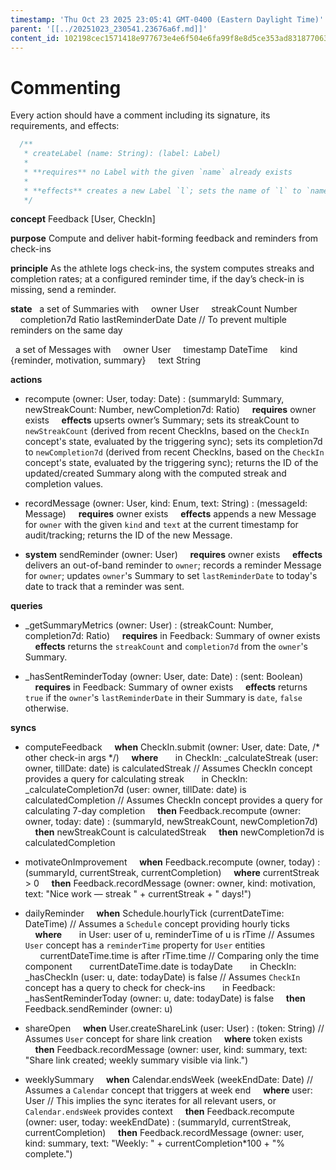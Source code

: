 ```yaml
---
timestamp: 'Thu Oct 23 2025 23:05:41 GMT-0400 (Eastern Daylight Time)'
parent: '[[../20251023_230541.23676a6f.md]]'
content_id: 102198cec1571418e977673e4e6f504e6fa99f8e8d5ce353ad831877063915a8
---
```


# Commenting

Every action should have a comment including its signature, its requirements, and effects:

```typescript
  /**
   * createLabel (name: String): (label: Label)
   *
   * **requires** no Label with the given `name` already exists
   *
   * **effects** creates a new Label `l`; sets the name of `l` to `name`; returns `l` as `label`
   */
```

**concept** Feedback \[User, CheckIn]

**purpose** Compute and deliver habit-forming feedback and reminders from check-ins

**principle** As the athlete logs check-ins, the system computes streaks and completion rates; at a configured reminder time, if the day’s check-in is missing, send a reminder.

**state**
  a set of Summaries with
    owner User
    streakCount Number
    completion7d Ratio
lastReminderDate Date // To prevent multiple reminders on the same day

  a set of Messages with
    owner User
    timestamp DateTime
    kind {reminder, motivation, summary}
    text String

**actions**

* recompute (owner: User, today: Date) : (summaryId: Summary, newStreakCount: Number, newCompletion7d: Ratio)
      **requires** owner exists
      **effects**
  upserts owner’s Summary;
  sets its streakCount to `newStreakCount` (derived from recent CheckIns, based on the `CheckIn` concept's state, evaluated by the triggering sync);
  sets its completion7d to `newCompletion7d` (derived from recent CheckIns, based on the `CheckIn` concept's state, evaluated by the triggering sync);
  returns the ID of the updated/created Summary along with the computed streak and completion values.

* recordMessage (owner: User, kind: Enum, text: String) : (messageId: Message)
      **requires** owner exists
      **effects**
  appends a new Message for `owner` with the given `kind` and `text` at the current timestamp for audit/tracking;
  returns the ID of the new Message.

* **system** sendReminder (owner: User)
      **requires** owner exists
      **effects**
  delivers an out-of-band reminder to `owner`;
  records a reminder Message for `owner`;
  updates `owner`'s Summary to set `lastReminderDate` to today's date to track that a reminder was sent.

**queries**

* \_getSummaryMetrics (owner: User) : (streakCount: Number, completion7d: Ratio)
      **requires** in Feedback: Summary of owner exists
      **effects** returns the `streakCount` and `completion7d` from the `owner`'s Summary.

* \_hasSentReminderToday (owner: User, date: Date) : (sent: Boolean)
      **requires** in Feedback: Summary of owner exists
      **effects** returns `true` if the `owner`'s `lastReminderDate` in their Summary is `date`, `false` otherwise.

**syncs**

* computeFeedback
      **when** CheckIn.submit (owner: User, date: Date, /\* other check-in args \*/)
      **where**
        in CheckIn: \_calculateStreak (user: owner, tillDate: date) is calculatedStreak // Assumes CheckIn concept provides a query for calculating streak
        in CheckIn: \_calculateCompletion7d (user: owner, tillDate: date) is calculatedCompletion // Assumes CheckIn concept provides a query for calculating 7-day completion
      **then** Feedback.recompute (owner: owner, today: date) : (summaryId, newStreakCount, newCompletion7d)
      **then** newStreakCount is calculatedStreak
      **then** newCompletion7d is calculatedCompletion

* motivateOnImprovement
      **when** Feedback.recompute (owner, today) : (summaryId, currentStreak, currentCompletion)
      **where** currentStreak > 0
      **then** Feedback.recordMessage (owner: owner, kind: motivation, text: "Nice work — streak " + currentStreak + " days!")

* dailyReminder
      **when** Schedule.hourlyTick (currentDateTime: DateTime) // Assumes a `Schedule` concept providing hourly ticks
      **where**
        in User: user of u, reminderTime of u is rTime // Assumes `User` concept has a `reminderTime` property for `User` entities
        currentDateTime.time is after rTime.time // Comparing only the time component
        currentDateTime.date is todayDate
        in CheckIn: \_hasCheckIn (user: u, date: todayDate) is false // Assumes `CheckIn` concept has a query to check for check-ins
        in Feedback: \_hasSentReminderToday (owner: u, date: todayDate) is false
      **then** Feedback.sendReminder (owner: u)

* shareOpen
      **when** User.createShareLink (user: User) : (token: String) // Assumes `User` concept for share link creation
      **where** token exists
      **then** Feedback.recordMessage (owner: user, kind: summary, text: "Share link created; weekly summary visible via link.")

* weeklySummary
      **when** Calendar.endsWeek (weekEndDate: Date) // Assumes a `Calendar` concept that triggers at week end
      **where** user: User // This implies the sync iterates for all relevant users, or `Calendar.endsWeek` provides context
      **then** Feedback.recompute (owner: user, today: weekEndDate) : (summaryId, currentStreak, currentCompletion)
      **then** Feedback.recordMessage (owner: user, kind: summary, text: "Weekly: " + currentCompletion\*100 + "% complete.")

